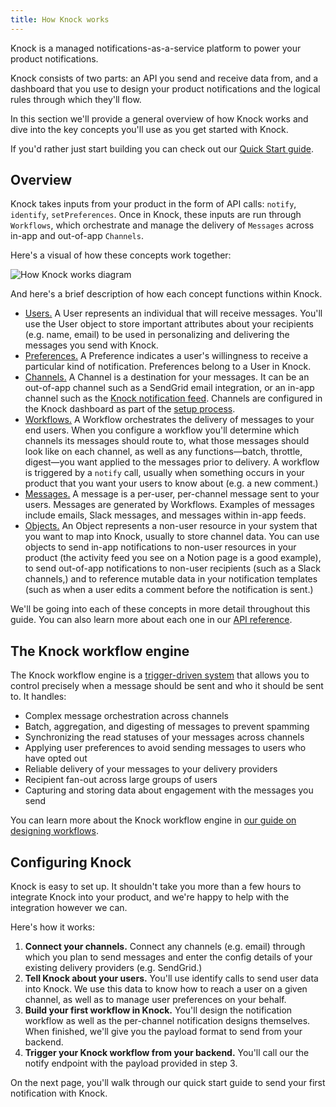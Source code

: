 ```yaml
---
title: How Knock works
---
```


Knock is a managed notifications-as-a-service platform to power your product notifications.

Knock consists of two parts: an API you send and receive data from, and a dashboard that
you use to design your product notifications and the logical rules through which they'll flow.

In this section we'll provide a general overview of how Knock works and dive into the key concepts you'll
use as you get started with Knock.

If you'd rather just start building you can check out our [Quick Start guide](/getting-started/quick-start).

## Overview

Knock takes inputs from your product in the form of API calls: `notify`, `identify`, `setPreferences`. Once in Knock, these inputs are run through `Workflows`, which orchestrate and manage the delivery of `Messages` across in-app and out-of-app `Channels`.

Here's a visual of how these concepts work together:

![How Knock works diagram](/images/how-knock-works.png)

And here's a brief description of how each concept functions within Knock.

- [Users.](/reference#users) A User represents an individual that will receive messages. You'll use the User object to store important attributes about your recipients (e.g. name, email) to be used in personalizing and delivering the messages you send with Knock.
  <!-- - [Lists.](/send-and-manage-data/lists) A List groups users together to represent sets of individuals who need to be notified as a group. -->
  <!-- Lists typically map to your relationship hierarchies such as groups, teams, project members, or resource followers. -->
- [Preferences.](/reference#preferences) A Preference indicates a user's willingness to receive a particular kind of notification. Preferences belong to a User in Knock.
- [Channels.](/send-notifications/delivering-notifications) A Channel is a destination for your messages. It can be an out-of-app channel such as a SendGrid email integration, or an in-app channel such as the [Knock notification feed](/notification-feeds/overview). Channels are configured in the Knock dashboard as part of the [setup process](/getting-started/quick-start).
- [Workflows.](/reference#workflows) A Workflow orchestrates the delivery of messages to your end users. When you configure a workflow you'll determine which channels its messages should route to, what those messages should look like on each channel, as well as any functions—batch, throttle, digest—you want applied to the messages prior to delivery. A workflow is triggered by a `notify` call, usually when something occurs in your product that you want your users to know about (e.g. a new comment.)
- [Messages.](/reference#messages) A message is a per-user, per-channel message sent to your users. Messages are generated by Workflows. Examples of messages include emails, Slack messages, and messages within in-app feeds.
- [Objects.](/references#objects) An Object represents a non-user resource in your system that you want to map into Knock, usually to store channel data. You can use objects to send in-app notifications to non-user resources in your product (the activity feed you see on a Notion page is a good example), to send out-of-app notifications to non-user recipients (such as a Slack channels,) and to reference mutable data in your notification templates (such as when a user edits a comment before the notification is sent.)

We'll be going into each of these concepts in more detail throughout this guide. You can also learn more about each one in our [API reference](/reference).

## The Knock workflow engine

The Knock workflow engine is a [trigger-driven system](/send-notifications/triggering-workflows) that allows you to control precisely when a message should be sent and who it should be sent to. It handles:

- Complex message orchestration across channels
- Batch, aggregation, and digesting of messages to prevent spamming
- Synchronizing the read statuses of your messages across channels
- Applying user preferences to avoid sending messages to users who have opted out
- Reliable delivery of your messages to your delivery providers
- Recipient fan-out across large groups of users
- Capturing and storing data about engagement with the messages you send

You can learn more about the Knock workflow engine in [our guide on designing workflows](/send-notifications/designing-workflows). 

## Configuring Knock

Knock is easy to set up. It shouldn't take you more than a few hours
to integrate Knock into your product, and we're happy to help with the integration however we can.

Here's how it works:

1. **Connect your channels.** Connect any channels (e.g. email) through which you plan to send messages and enter the config details of your existing delivery providers (e.g. SendGrid.)
2. **Tell Knock about your users.** You'll use identify calls to send user data into Knock. We use this data to know how to reach a user on a given channel, as well as to manage user preferences on your behalf. 
3. **Build your first workflow in Knock.** You'll design the notification workflow as well as the per-channel notification designs themselves. When finished, we'll give you the payload format to send from your backend.
4. **Trigger your Knock workflow from your backend.** You'll call our the notify endpoint with the payload provided in step 3.

On the next page, you'll walk through our quick start guide to send your first notification with Knock. 
